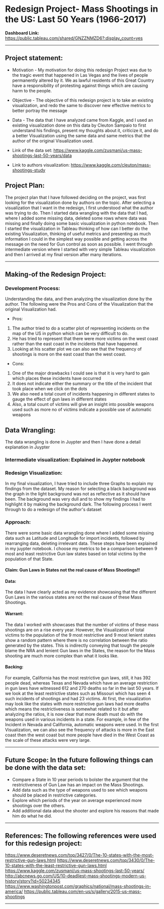 
# Redesign Project- Mass Shootings in the US: Last 50 Years (1966-2017)

**Dashboard Link:** https://public.tableau.com/shared/GNZZNMZD6?:display_count=yes

******************************************************************************************************************************
## Project statement:

*	Motivation - My motivation for doing this redesign Project was due to the tragic event that happened in Las Vegas and the lives of people permanently altered by it. We as lawful residents of this Great Country have a responsibility of protesting against things which are causing harm to the people. 

*	Objective - The objective of this redesign project is to take an existing visualization, and redo the same to discover new effective metrics to better portray the message 

*	Data - The data that I have analyzed came from Kaggle, and I used an existing visualization done on this data by Cleuton Sampaio to first understand his findings, present my thoughts about it, criticize it, and do a better Visualization using the same data and same metrics that the author of the original Visualization used. 

* Link of the data set: https://www.kaggle.com/zusmani/us-mass-shootings-last-50-years/data
* Link to authors visualization: https://www.kaggle.com/cleuton/mass-shootings-study

## Project Plan: 
The project plan that I have followed deciding on the project, was first looking for the visualization done by authors on the topic. After selecting a visualization that I want in the redesign, I first understood what the author was trying to do. Then I started data wrangling with the data that I had, where I added some missing data, deleted some rows where data was missing and finally doing some basic visualization in python notebook. Then I started the visualization in Tableau thinking of how can I better do the existing Visualization, thinking of useful metrics and presenting as much information I could in the simplest way possible and getting across the message on the need for Gun control as soon as possible. I went through intermediate version where I started with very simple Tableau visualization and then I arrived at my final version after many iterations.

******************************************************************************************************************************

## Making-of the Redesign Project:

### Development Process:
Understanding the data, and then analyzing the visualization done by the author. The following were the Pros and Cons of the Visualization that the original Visualization had.

* Pros:

1)	The author tried to do a scatter plot of representing incidents on the map of the US in python which can be very difficult to do.
2)	He has tried to represent that there were more victims on the west coast rather than the east coast in the incidents that have happened. 
3)	Looking at his scatter plot we can also see that the frequency of shootings is more on the east coast than the west coast.

* Cons:
1) One of the major drawbacks I could see is that it is very hard to gain which places these incidents have occurred 
2) It does not indicate either the summary or the title of the incident that took place when we click on the dots
3) We also need a total count of incidents happening in different states to gauge the effect of gun laws in different states  
4) Also, a total count of victims will give an insight into possible weapons used such as more no of victims indicate a possible use of automatic weapons

## 	Data Wrangling: 

The data wrangling is done in Juypter and then I have done a detail explanation in Juypter

### Intermediate visualization:  Explained in Juypter notebook 

### Redesign Visualization:  
In my final visualization, I have tried to include three Graphs to explain my findings from the dataset. My reason for selecting a black background was the graph in the light background was not as reflective as it should have been. The background was very dull and to show my findings I had to highlight it by making the background dark. The following process I went through to do a redesign of the author's dataset 


### Approach: 
There were some basic data wrangling done where I added some missing data such as Latitude and Longitude for import incidents, followed by rearranging data, deleting irrelevant data. These steps have been explained in my juypter notebook. I choose my metrics to be a comparison between 9 most and least restrictive Gun law states based on total victims by the population of that State. 


#### Claim: Gun Laws in States not the real cause of Mass Shootings!!

#### Data: 
The data I have clearly acted as my evidence showcasing that the different Gun Laws in the various states are not the real cause of these Mass Shootings.

#### Warrant: 
The data I worked with showcases that the number of victims of these mass shootings are on a rise every year. However, the Visualization of total victims to the population of the 9 most restrictive and 9 most lenient states show a random pattern where there is no correlation between the ratio generated by the states. This is indirectly conveying that tough the people blame the NRA and lenient Gun laws in the States, the reason for the Mass shooting are much more complex than what it looks like.

#### Backing: 
For example, California has the most restrictive gun laws, still, it has 392 people dead, whereas Texas and Nevada which have an average restriction in gun laws have witnessed 612 and 270 deaths so far in the last 50 years. If we look at the least restrictive states such as Missouri which has seen 4 such incidents of shootings and had 23 victims. At first, the visualization may look like the states with more restrictive gun laws had more deaths which means the restrictiveness is somewhat related to it but after analyzing the ratios, it is now clear that more death must do with the weapons used in various incidents in a state. For example, in few of the Incident in Nevada and California,  automatic weapons were used. In the first Visualization, we can also see the frequency of attacks is more in the East coast then the west coast but more people have died in the West Coast as the scale of these attacks were very large.
 
******************************************************************************************************************************

## Future Scope: In the future following things can be done with the data set:

*	Compare a State in 10 year periods to bolster the argument that the restrictiveness of Gun Law has an impact on the Mass Shootings.
* Add data such as the type of weapons used to see which weapons should be placed in restrictive categories.
* Explore which periods of the year on average experienced more shootings over the others.
* Add additional data about the shooter and explore his reasons that made him do what he did. 

******************************************************************************************************************************
## References: The following references were used for this redesign project:
https://www.deseretnews.com/top/3427/0/The-10-states-with-the-most-restrictive-gun-laws.html
https://www.deseretnews.com/top/3430/0/The-10-states-with-the-least-restrictive-gun-laws.html
https://www.kaggle.com/zusmani/us-mass-shootings-last-50-years/
http://abcnews.go.com/US/10-deadliest-mass-shootings-modern-us-history/story?id=50234345
https://www.washingtonpost.com/graphics/national/mass-shootings-in-america/
https://public.tableau.com/en-us/s/gallery/2015-us-mass-shootings

************************************************************************************************************************************************************************************************************************************************************









